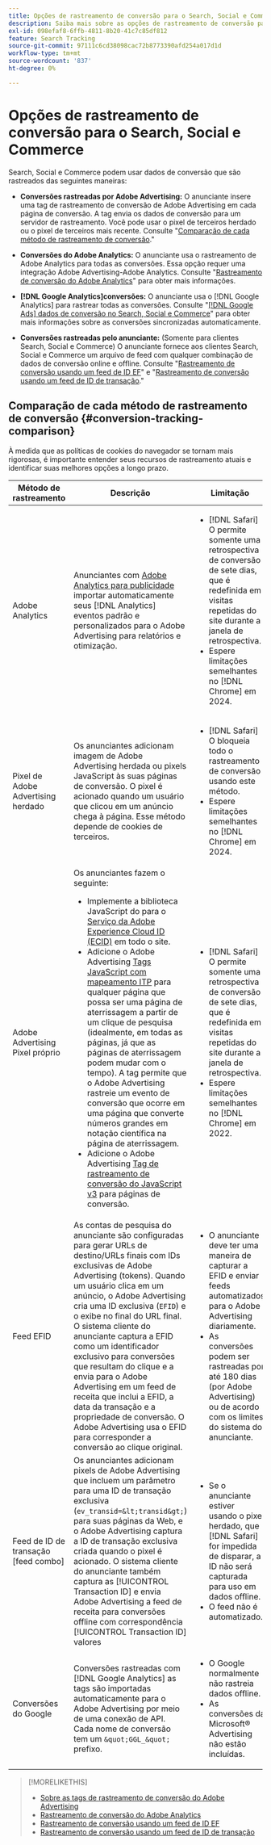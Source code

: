 ```yaml
---
title: Opções de rastreamento de conversão para o Search, Social e Commerce
description: Saiba mais sobre as opções de rastreamento de conversão para o Search, Social e Commerce.
exl-id: 098efaf8-6ffb-4811-8b20-41c7c85df812
feature: Search Tracking
source-git-commit: 97111c6cd38098cac72b8773390afd254a017d1d
workflow-type: tm+mt
source-wordcount: '837'
ht-degree: 0%

---
```


# Opções de rastreamento de conversão para o Search, Social e Commerce

Search, Social e Commerce podem usar dados de conversão que são rastreados das seguintes maneiras:

* **Conversões rastreadas por Adobe Advertising:** O anunciante insere uma tag de rastreamento de conversão de Adobe Advertising em cada página de conversão. A tag envia os dados de conversão para um servidor de rastreamento. Você pode usar o pixel de terceiros herdado ou o pixel de terceiros mais recente. Consulte &quot;[Comparação de cada método de rastreamento de conversão](#conversion-tracking-comparison).&quot;

* **Conversões do Adobe Analytics:** O anunciante usa o rastreamento de Adobe Analytics para todas as conversões. Essa opção requer uma integração Adobe Advertising-Adobe Analytics. Consulte &quot;[Rastreamento de conversão do Adobe Analytics](conversion-tracking-analytics.md)&quot; para obter mais informações.

* **[!DNL Google Analytics]conversões:** O anunciante usa o [!DNL Google Analytics] para rastrear todas as conversões. Consulte &quot;[[!DNL Google Ads] dados de conversão no Search, Social e Commerce](/help/search-social-commerce/campaign-management/introduction/google-conversion-data.md)&quot; para obter mais informações sobre as conversões sincronizadas automaticamente.

* **Conversões rastreadas pelo anunciante:** (Somente para clientes Search, Social e Commerce) O anunciante fornece aos clientes Search, Social e Commerce um arquivo de feed com qualquer combinação de dados de conversão online e offline. Consulte &quot;[Rastreamento de conversão usando um feed de ID EF](feed-efid.md)&quot; e &quot;[Rastreamento de conversão usando um feed de ID de transação](feed-transaction-id.md).&quot;

## Comparação de cada método de rastreamento de conversão {#conversion-tracking-comparison}

À medida que as políticas de cookies do navegador se tornam mais rigorosas, é importante entender seus recursos de rastreamento atuais e identificar suas melhores opções a longo prazo.

| Método de rastreamento | Descrição | Limitação | Benefícios | Recomendado? |
|----|----|----|----|----|
| Adobe Analytics | Anunciantes com [Adobe Analytics para publicidade](https://experienceleague.adobe.com/docs/advertising/integrations/analytics/overview.html) importar automaticamente seus [!DNL Analytics] eventos padrão e personalizados para o Adobe Advertising para relatórios e otimização. | <ul><li>[!DNL Safari] O permite somente uma retrospectiva de conversão de sete dias, que é redefinida em visitas repetidas do site durante a janela de retrospectiva.</li><li> Espere limitações semelhantes no [!DNL Chrome] em 2024.</li></ul> | <ul><li>Integração perfeita com o [!DNL Analytics]</li> <li>Consulte dados de pesquisa paga em [!DNL Analytics] Analysis Workspace</li><li>Benefícios além da pesquisa paga</li></ul> | Sim |
| Pixel de Adobe Advertising herdado | Os anunciantes adicionam imagem de Adobe Advertising herdada ou pixels JavaScript às suas páginas de conversão. O pixel é acionado quando um usuário que clicou em um anúncio chega à página. Esse método depende de cookies de terceiros. | <ul><li>[!DNL Safari] O bloqueia todo o rastreamento de conversão usando este método.</li><li>Espere limitações semelhantes no [!DNL Chrome] em 2024.</li></ul> | O pixel já está implementado. No entanto, você ainda deve [implementar a tag de mapeamento ITP adicional](itp-conversion-mapping-tag.md).<br><br>Recomendação: alterne para o pixel primário. | Não |
| Adobe Advertising Pixel próprio | Os anunciantes fazem o seguinte: <ul><li>Implemente a biblioteca JavaScript do para o [Serviço da Adobe Experience Cloud ID (ECID)](https://experienceleague.adobe.com/docs/id-service/using/intro/overview.html) em todo o site.</li><li>Adicione o Adobe Advertising [Tags JavaScript com mapeamento ITP](itp-conversion-mapping-tag.md) para qualquer página que possa ser uma página de aterrissagem a partir de um clique de pesquisa (idealmente, em todas as páginas, já que as páginas de aterrissagem podem mudar com o tempo). A tag permite que o Adobe Advertising rastreie um evento de conversão que ocorre em uma página que converte números grandes em notação científica na página de aterrissagem.</li><li>Adicione o Adobe Advertising [Tag de rastreamento de conversão do JavaScript v3](format-conversion-tag-jsv3.md) para páginas de conversão.</li></ul> | <ul><li>[!DNL Safari] O permite somente uma retrospectiva de conversão de sete dias, que é redefinida em visitas repetidas do site durante a janela de retrospectiva.</li><li>Espere limitações semelhantes no [!DNL Chrome] em 2022.</li></ul> | [!DNL Safari] rastreia conversões durante a retrospectiva de sete dias. Como a pesquisa é redefinida em visitas repetidas ao site durante a janela de pesquisa, a limitação não afeta todas [!DNL Safari] usuários. | Não |
| Feed EFID | As contas de pesquisa do anunciante são configuradas para gerar URLs de destino/URLs finais com IDs exclusivas de Adobe Advertising (tokens). Quando um usuário clica em um anúncio, o Adobe Advertising cria uma ID exclusiva (`EFID`) e o exibe no final do URL final. O sistema cliente do anunciante captura a EFID como um identificador exclusivo para conversões que resultam do clique e a envia para o Adobe Advertising em um feed de receita que inclui a EFID, a data da transação e a propriedade de conversão. O Adobe Advertising usa o EFID para corresponder a conversão ao clique original. | <ul><li>O anunciante deve ter uma maneira de capturar a EFID e enviar feeds automatizados para o Adobe Advertising diariamente.</li><li>As conversões podem ser rastreadas por até 180 dias (por Adobe Advertising) ou de acordo com os limites do sistema do anunciante.</li></ul> | <ul><li>Esse método usa dados de conversão primários, de modo que não é afetado pelas limitações de cookies de terceiros.</li><li>As conversões online e offline podem ser enviadas em um feed.</li><li>Não são necessárias alterações de código ou tags para o site.</li></ul> | Sim |
| Feed de ID de transação [feed combo] | Os anunciantes adicionam pixels de Adobe Advertising que incluem um parâmetro para uma ID de transação exclusiva (`ev_transid=&lt;transid&gt;`) para suas páginas da Web, e o Adobe Advertising captura a ID de transação exclusiva criada quando o pixel é acionado. O sistema cliente do anunciante também captura as [!UICONTROL Transaction ID] e envia Adobe Advertising a feed de receita para conversões offline com correspondência [!UICONTROL Transaction ID] valores | <ul><li>Se o anunciante estiver usando o pixel herdado, que [!DNL Safari] for impedida de disparar, a ID não será capturada para uso em dados offline.</li><li>O feed não é automatizado.</li></ul> | <ul><li>Se você implementar o pixel primário, a variável [!UICONTROL Transaction ID] é capturado em [!DNL Safari].</li><li>Fornece rastreamento de eventos de conversão offline/aprovados.</li></ul> | Não |
| Conversões do Google | Conversões rastreadas com [!DNL Google Analytics] as tags são importadas automaticamente para o Adobe Advertising por meio de uma conexão de API. Cada nome de conversão tem um `&quot;GGL_&quot;` prefixo. | <ul><li>O Google normalmente não rastreia dados offline.</li><li>As conversões da Microsoft® Advertising não estão incluídas.</li></ul> | O Google usa o aprendizado de máquina para extrapolar&quot;[conversões modeladas](https://support.google.com/google-ads/answer/10081327).&quot; | Não |

<!--
| Microsoft Advertising Conversions | Conversions tracked with Microsoft Advertising universal event tags (UET) are automatically imported to Adobe Advertising via an API connection. Each conversion name has a &quot;???&quot; prefix. | Microsoft Advertising typically doesn't track offline data. Google conversions aren't included. | ?? | No |
-->

>[!MORELIKETHIS]
>
>* [Sobre as tags de rastreamento de conversão do Adobe Advertising](/help/search-social-commerce/tracking/conversion-tracking-advertising.md)
>* [Rastreamento de conversão do Adobe Analytics](/help/search-social-commerce/tracking/conversion-tracking-analytics.md)
>* [Rastreamento de conversão usando um feed de ID EF](/help/search-social-commerce/tracking/feed-efid.md)
>* [Rastreamento de conversão usando um feed de ID de transação](/help/search-social-commerce/tracking/feed-transaction-id.md)
